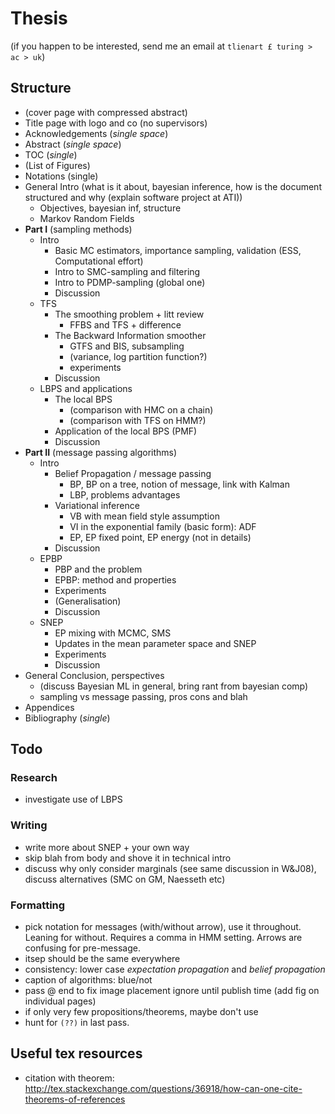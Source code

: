 # Thesis

(if you happen to be interested, send me an email at `tlienart £ turing > ac > uk`)

## Structure

* (cover page with compressed abstract)
* Title page with logo and co (no supervisors)
* Acknowledgements (*single space*)
* Abstract (*single space*)
* TOC (*single*)
* (List of Figures)
* Notations (single)
* General Intro (what is it about, bayesian inference, how is the document structured and why (explain software project at ATI))
    * Objectives, bayesian inf, structure
    * Markov Random Fields
* **Part I** (sampling methods)
    * Intro
        * Basic MC estimators, importance sampling, validation (ESS, Computational effort)
        * Intro to SMC-sampling and filtering        
        * Intro to PDMP-sampling (global one)
        * Discussion
    * TFS
        * The smoothing problem + litt review
            * FFBS and TFS + difference
        * The Backward Information smoother
            * GTFS and BIS, subsampling
            * (variance, log partition function?)
            * experiments
        * Discussion
    * LBPS and applications
        * The local BPS
            * (comparison with HMC on a chain)
            * (comparison with TFS on HMM?)
        * Application of the local BPS (PMF)
        * Discussion
* **Part II** (message passing algorithms)
    * Intro
        * Belief Propagation / message passing
            * BP, BP on a tree, notion of message, link with Kalman
            * LBP, problems advantages
        * Variational inference
            * VB with mean field style assumption
            * VI in the exponential family (basic form): ADF
            * EP, EP fixed point, EP energy (not in details)
        * Discussion
    * EPBP
        * PBP and the problem
        * EPBP: method and properties
        * Experiments
        * (Generalisation)
        * Discussion
    * SNEP
        * EP mixing with MCMC, SMS
        * Updates in the mean parameter space and SNEP
        * Experiments
        * Discussion
* General Conclusion, perspectives
    * (discuss Bayesian ML in general, bring rant from bayesian comp)
    * sampling vs message passing, pros cons and blah
* Appendices
* Bibliography (*single*)

## Todo

### Research

* investigate use of LBPS

### Writing

* write more about SNEP + your own way
* skip blah from body and shove it in technical intro
* discuss why only consider marginals (see same discussion in W&J08), discuss alternatives (SMC on GM, Naesseth etc)

### Formatting

* pick notation for messages (with/without arrow), use it throughout. Leaning for without. Requires a comma in HMM setting. Arrows are confusing for pre-message.
* itsep should be the same everywhere
* consistency: lower case *expectation propagation* and *belief propagation*
* caption of algorithms: blue/not
* pass @ end to fix image placement ignore until publish time (add fig on individual pages)
* if only very few propositions/theorems, maybe don't use
* hunt for `(??)` in last pass.

## Useful tex resources

* citation with theorem: http://tex.stackexchange.com/questions/36918/how-can-one-cite-theorems-of-references
